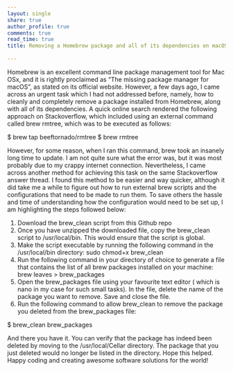 ```yaml
---
layout: single
share: true 
author_profile: true 
comments: true 
read_time: true
title: Removing a Homebrew package and all of its dependencies on macOS
 
--- 
```


Homebrew is an excellent command line package management tool for Mac OSx, and it is rightly proclaimed as “The missing package manager for macOS”, as stated on its official website. However, a few days ago, I came across an urgent task which I had not addressed before, namely, how to cleanly and completely remove a package installed from Homebrew, along with all of its dependencies.
A quick online search rendered the following approach on Stackoverflow, which included using an external command called brew rmtree, which was to be executed as follows:

$ brew tap beeftornado/rmtree
$ brew rmtree <package>

However, for some reason, when I ran this command, brew took an insanely long time to update. I am not quite sure what the error was, but it was most probably due to my crappy internet connection.
Nevertheless, I came across another method for achieving this task on the same Stackoverflow answer thread. I found this method to be easier and way quicker, although it did take me a while to figure out how to run external brew scripts and the configurations that need to be made to run them. To save others the hassle and time of understanding how the configuration would need to be set up, I am highlighting the steps followed below:
1. Download the brew_clean script from this Github repo
2. Once you have unzipped the downloaded file, copy the brew_clean script to /usr/local/bin. This would ensure that the script is global.
3. Make the script executable by running the following command in the /usr/local/bin directory:
sudo chmod+x brew_clean
4. Run the following command in your directory of choice to generate a file that contains the list of all brew packages installed on your machine:
brew leaves > brew_packages
5. Open the brew_packages file using your favourite text editor ( which is nano in my case for such small tasks). In the file, delete the name of the package you want to remove. Save and close the file.
6. Run the following command to allow brew_clean to remove the package you deleted from the brew_packages file:

$ brew_clean brew_packages

And there you have it. You can verify that the package has indeed been deleted by moving to the /usr/local/Cellar directory. The package that you just deleted would no longer be listed in the directory.
Hope this helped. Happy coding and creating awesome software solutions for the world!